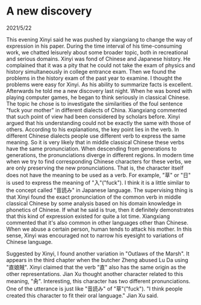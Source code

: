 # A new discovery
2021/5/22

This evening Xinyi said he was pushed by xiangxiang to change
the way of expression in his paper. During the time interval of his
time-consuming work, we chatted leisurely about some broader topic, both in recreational
and serious domains. Xinyi was fond of Chinese and Japanese history. He complained
that it was a pity that he could not take the exam of physics and history simultaneously
in college entrance exam. Then we found the problems in the history exam of the past year to examine.
I thought the problems were easy for Xinyi. As his ability to summarize facts is excellent.
Afterwards he told me a new discovery last night. When he was bored with playing computer games,
he began to think seriously in classical Chinese. The topic he chose is to investigate the
similarities of the foul sentence "fuck your mother" in different dialects of China.
Xiangxiang commented that such point of view had been considered by scholars before.
Xinyi argued that his understanding could not be exactly the same with those of others.
According to his explanations, the key point lies in the verb. In different Chinese dialects
people use different verb to express the same meaning. So it is very likely that in middle classical
Chinese these verbs have the same pronunciation. When descending from generations to generations,
the pronunciations diverge in different regions. In modern time when we try to find corresponding
Chinese characters for these verbs, we are only preserving the new pronunciations. That is,
the character itself does not have the meaning to be used as a verb. For example, "草" or "日"
is used to express the meaning of "入"("fuck"). I think it is a little similar to the concept
called "音読み" in Japanese language. The supervising thing is that Xinyi found the exact
pronunciation of the common verb in middle classical Chinese by some analysis based on his
domain knowledge in phonetics of Chinese. If what he said is true, then it definitely demonstrates
that this kind of expression existed for quite a lot time. Xiangxiang commented that it's
also common in other languages other than Chinese. When we abuse a certain person, human tends to
attack his mother. In this sense, Xinyi was encouraged not
to narrow his eyesight to variations of Chinese language.

Suggested by Xinyi, I found another variation in "Outlaws of the Marsh". It appears in the
third chapter when the butcher Zheng abused Lu Da using "直娘賊". Xinyi claimed that the verb
"直" also has the same origin as the other representations. Jian Xu thought another character related
to this meaning, "肏". Interesting, this character has two different pronunciations. One of the utterance
is just like "音読み" of "草"("fuck"). "I think people created this character to fit their oral language."
Jian Xu said.
